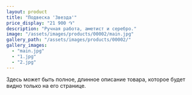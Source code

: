 ```yaml
---
layout: product
title: "Подвеска 'Звезда'"
price_display: "21 900 ֏"
description: "Ручная работа, аметист и серебро."
image: "/assets/images/products/00002/main.jpg"
gallery_path: "/assets/images/products/00002/"
gallery_images:
  - "main.jpg"
  - "1.jpg"
  - "2.jpg"
---
```


Здесь может быть полное, длинное описание товара, которое будет видно только на его странице.